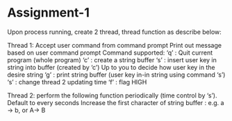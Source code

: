 # Assignment-1

Upon process running, create 2 thread, thread function as describe below:

Thread 1:
Accept user command from command prompt
Print out message based on user command prompt
Command supported:
‘q’ : Quit current program (whole program)
‘c’ : create a string buffer
‘s’ : insert user key in string into buffer (created by ‘c’)
Up to you to decide how user key in the desire string
‘g’ : print string buffer (user key in-in string using command ‘s’)
‘s’ : change thread 2 updating time
‘f’ : flag HIGH

Thread 2:
perform the following function periodically (time control by ‘s’). Default to every seconds
Increase the first character of string buffer : e.g. a → b, or A→ B
